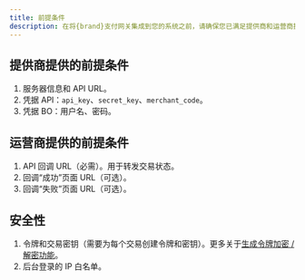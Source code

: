 ```yaml
---
title: 前提条件
description: 在将{brand}支付网关集成到您的系统之前，请确保您已满足提供商和运营商提供的以下前提条件。
---
```


## 提供商提供的前提条件

1. 服务器信息和 API URL。
2. 凭据 API：`api_key`、`secret_key`、`merchant_code`。
3. 凭据 BO：用户名、密码。

## 运营商提供的前提条件

1. API 回调 URL（必需）。用于转发交易状态。
2. 回调“成功”页面 URL（可选）。
3. 回调“失败”页面 URL（可选）。

## 安全性

1. 令牌和交易密钥（需要为每个交易创建令牌和密钥）。更多关于[生成令牌加密 / 解密功能](/api/authentication)。
2. 后台登录的 IP 白名单。
